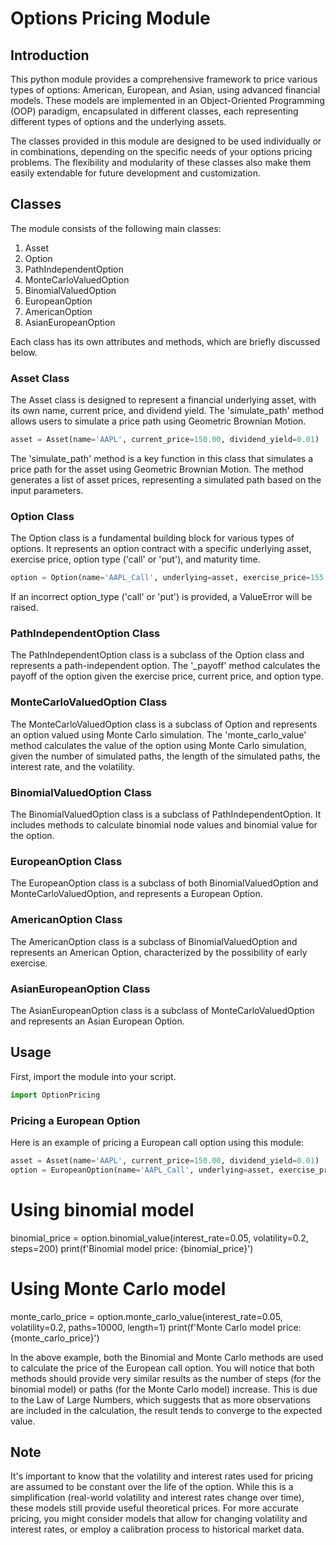 # Options Pricing Module 

## Introduction
This python module provides a comprehensive framework to price various types of options: American, European, and Asian, using advanced financial models. These models are implemented in an Object-Oriented Programming (OOP) paradigm, encapsulated in different classes, each representing different types of options and the underlying assets.

The classes provided in this module are designed to be used individually or in combinations, depending on the specific needs of your options pricing problems. The flexibility and modularity of these classes also make them easily extendable for future development and customization.

## Classes
The module consists of the following main classes:

1. Asset
2. Option
3. PathIndependentOption
4. MonteCarloValuedOption
5. BinomialValuedOption
6. EuropeanOption
7. AmericanOption
8. AsianEuropeanOption

Each class has its own attributes and methods, which are briefly discussed below. 

### Asset Class
The Asset class is designed to represent a financial underlying asset, with its own name, current price, and dividend yield. The 'simulate_path' method allows users to simulate a price path using Geometric Brownian Motion. 

```python
asset = Asset(name='AAPL', current_price=150.00, dividend_yield=0.01)
```

The 'simulate_path' method is a key function in this class that simulates a price path for the asset using Geometric Brownian Motion. The method generates a list of asset prices, representing a simulated path based on the input parameters. 

### Option Class
The Option class is a fundamental building block for various types of options. It represents an option contract with a specific underlying asset, exercise price, option type ('call' or 'put'), and maturity time. 

```python
option = Option(name='AAPL_Call', underlying=asset, exercise_price=155.00, option_type='call', maturity_time=1.0)
```

If an incorrect option_type ('call' or 'put') is provided, a ValueError will be raised. 

### PathIndependentOption Class
The PathIndependentOption class is a subclass of the Option class and represents a path-independent option. The '_payoff' method calculates the payoff of the option given the exercise price, current price, and option type. 

### MonteCarloValuedOption Class
The MonteCarloValuedOption class is a subclass of Option and represents an option valued using Monte Carlo simulation. The 'monte_carlo_value' method calculates the value of the option using Monte Carlo simulation, given the number of simulated paths, the length of the simulated paths, the interest rate, and the volatility.

### BinomialValuedOption Class
The BinomialValuedOption class is a subclass of PathIndependentOption. It includes methods to calculate binomial node values and binomial value for the option.

### EuropeanOption Class
The EuropeanOption class is a subclass of both BinomialValuedOption and MonteCarloValuedOption, and represents a European Option.

### AmericanOption Class
The AmericanOption class is a subclass of BinomialValuedOption and represents an American Option, characterized by the possibility of early exercise.

### AsianEuropeanOption Class
The AsianEuropeanOption class is a subclass of MonteCarloValuedOption and represents an Asian European Option.

## Usage
First, import the module into your script.

```python
import OptionPricing
```

### Pricing a European Option
Here is an example of pricing a European call option using this module:

```python
asset = Asset(name='AAPL', current_price=150.00, dividend_yield=0.01)
option = EuropeanOption(name='AAPL_Call', underlying=asset, exercise_price=155.00, option_type='call', maturity_time=1.0)
```

# Using binomial model
binomial_price = option.binomial_value(interest_rate=0.05, volatility=0.2, steps=200)
print(f'Binomial model price: {binomial_price}')

# Using Monte Carlo model
monte_carlo_price = option.monte_carlo_value(interest_rate=0.05, volatility=0.2, paths=10000, length=1)
print(f'Monte Carlo model price: {monte_carlo_price}')

In the above example, both the Binomial and Monte Carlo methods are used to calculate the price of the European call option. You will notice that both methods should provide very similar results as the number of steps (for the binomial model) or paths (for the Monte Carlo model) increase. This is due to the Law of Large Numbers, which suggests that as more observations are included in the calculation, the result tends to converge to the expected value.

## Note
It's important to know that the volatility and interest rates used for pricing are assumed to be constant over the life of the option. While this is a simplification (real-world volatility and interest rates change over time), these models still provide useful theoretical prices. For more accurate pricing, you might consider models that allow for changing volatility and interest rates, or employ a calibration process to historical market data.











